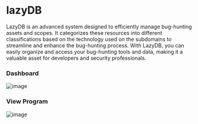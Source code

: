 # lazyDB
LazyDB is an advanced system designed to efficiently manage bug-hunting assets and scopes. It categorizes these resources into different classifications based on the technology used on the subdomains to streamline and enhance the bug-hunting process. With LazyDB, you can easily organize and access your bug-hunting tools and data, making it a valuable asset for developers and security professionals.

### Dashboard

![image](https://github.com/user-attachments/assets/722fc3c5-0f07-4587-9839-5957ee1a0db0)

### View Program

![image](https://github.com/user-attachments/assets/e0c8ea8c-904e-4dfc-8508-19de3d25c8c4)
